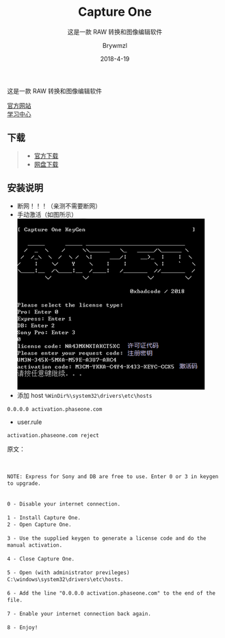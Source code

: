 ﻿---
layout:     post
title:      Capture One
subtitle:   这是一款 RAW 转换和图像编辑软件
date:       2018-4-19
author:     Brywmzl
header-img: img/CaptureOne/bg.jpg
catalog: true
tags:
    - Capture One
---
这是一款 RAW 转换和图像编辑软件

<!--more-->

[官方网站](https://www.phaseone.com/)  
[学习中心](https://www.phaseone.com/zh-CN/Products/Software/Capture-One-Pro/Learning-Hub.aspx)

## 下载
>- [官方下载](https://www.phaseone.com/zh-CN/Download.aspx)  
>- [网盘下载](https://pan.baidu.com/s/1cucILK)  

## 安装说明
* 断网！！！（亲测不需要断网）
* 手动激活（如图所示）  
![](https://github.com/Brywmzl/Brywmzl.github.io/raw/master/img/CaptureOne/0.png)  
* 添加 host `%WinDir%\system32\drivers\etc\hosts`
```
0.0.0.0 activation.phaseone.com
```
* user.rule
```
activation.phaseone.com reject
```

原文：

~~~~~ Instructions ~~~~


NOTE: Express for Sony and DB are free to use. Enter 0 or 3 in keygen to upgrade.


0 - Disable your internet connection.

1 - Install Capture One.
2 - Open Capture One.

3 - Use the supplied keygen to generate a license code and do the manual activation.

4 - Close Capture One.

5 - Open (with administrator previleges) C:\windows\system32\drivers\etc\hosts.

6 - Add the line "0.0.0.0 activation.phaseone.com" to the end of the file.

7 - Enable your internet connection back again.

8 - Enjoy!